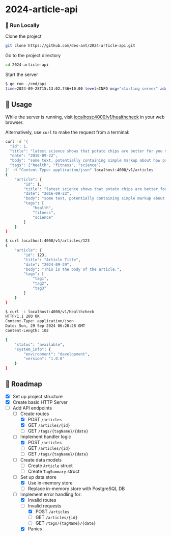 # 2024-article-api

<!-- Run Locally -->
### :running: Run Locally

Clone the project

```bash
git clone https://github.com/des-ant/2024-article-api.git
```

Go to the project directory

```bash
cd 2024-article-api
```

Start the server

```bash
$ go run ./cmd/api
time=2024-09-28T15:13:02.746+10:00 level=INFO msg="starting server" addr=:4000 env=development
```


<!-- Usage -->
## :eyes: Usage

While the server is running, visit [localhost:4000/v1/healthcheck](localhost:4000/v1/healthcheck) in your web browser.

Alternatively, use `curl` to make the request from a terminal:
```bash
curl -d '{
  "id": 1,
  "title": "latest science shows that potato chips are better for you than sugar",
  "date": "2016-09-22",
  "body": "some text, potentially containing simple markup about how potato chip",
  "tags": ["health", "fitness", "science"]
}' -H "Content-Type: application/json" localhost:4000/v1/articles
{
	"article": {
		"id": 1,
		"title": "latest science shows that potato chips are better for you than sugar",
		"date": "2016-09-22",
		"body": "some text, potentially containing simple markup about how potato chip",
		"tags": [
			"health",
			"fitness",
			"science"
		]
	}
}

$ curl localhost:4000/v1/articles/123
{
	"article": {
		"id": 123,
		"title": "Article Title",
		"date": "2024-09-29",
		"body": "This is the body of the article.",
		"tags": [
			"tag1",
			"tag2",
			"tag3"
		]
	}
}

$ curl -i localhost:4000/v1/healthcheck
HTTP/1.1 200 OK
Content-Type: application/json
Date: Sun, 29 Sep 2024 06:20:28 GMT
Content-Length: 102

{
	"status": "available",
	"system_info": {
		"environment": "development",
		"version": "1.0.0"
	}
}
```



<!-- Roadmap -->
## :compass: Roadmap

* [x] Set up project structure
* [x] Create basic HTTP Server
* [ ] Add API endpoints
  * [ ] Create routes
    * [x] POST `/articles`
    * [x] GET `/articles/{id}`
    * [ ] GET `/tags/{tagName}/{date}`
  * [ ] Implement handler logic
    * [x] POST `/articles`
    * [ ] GET `/articles/{id}`
    * [ ] GET `/tags/{tagName}/{date}`
  * [ ] Create data models
    * [ ] Create `Article` struct
    * [ ] Create `TagSummary` struct
  * [ ] Set up data store
    * [x] Use in-memory store
    * [ ] Replace in-memory store with PostgreSQL DB
  * [ ] Implement error handling for:
    * [x] Invalid routes
    * [ ] Invalid requests
      * [x] POST `/articles`
      * [ ] GET `/articles/{id}`
      * [ ] GET `/tags/{tagName}/{date}`
    * [x] Panics
